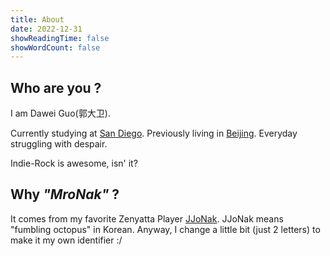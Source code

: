 ```yaml
---
title: About
date: 2022-12-31
showReadingTime: false
showWordCount: false
---
```


## Who are you ?

I am Dawei Guo(郭大卫).

Currently studying at [San Diego](https://cse.ucsd.edu/). Previously living in [Beijing](https://www.google.com/maps/place/%E4%B8%AD%E5%9C%8B%E5%8C%97%E4%BA%AC%E5%B8%82%E6%B5%B7%E6%B7%80%E5%8D%80). Everyday struggling with despair.

Indie-Rock is awesome, isn' it?

## Why *"MroNak"* ?

It comes from my favorite Zenyatta Player [JJoNak](https://liquipedia.net/overwatch/JJoNak). JJoNak means "fumbling octopus" in Korean. Anyway, I change a little bit (just 2 letters) to make it my own identifier :/